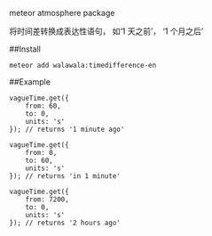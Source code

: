 meteor atmosphere package

将时间差转换成表达性语句， 如‘1 天之前’， ‘1 个月之后’

##Install

```shell
meteor add walawala:timedifference-en
```

##Example
```
vagueTime.get({
    from: 60,
    to: 0,
    units: 's'
}); // returns '1 minute ago'

vagueTime.get({
    from: 0,
    to: 60,
    units: 's'
}); // returns 'in 1 minute'

vagueTime.get({
    from: 7200,
    to: 0,
    units: 's'
}); // returns '2 hours ago'
```

